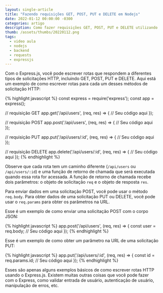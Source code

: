```yaml
---
layout: single-article
title: "Fazendo requisições GET, POST, PUT e DELETE em Nodejs"
date: 2022-01-12 00:00:00 -0300
categories: artigo
description: Como fazer requisições GET, POST, PUT e DELETE utilizando Nodejs e Express.
thumb: /assets/thumbs/20220112.png
tags:
  - video aula
  - nodejs
  - backend
  - requests
  - expressjs
---
```


Com o Express.js, você pode escrever rotas que respondem a diferentes tipos de solicitações HTTP, incluindo GET, POST, PUT e DELETE. Aqui está um exemplo de como escrever rotas para cada um desses métodos de solicitação HTTP:

{% highlight javascript %}
const express = require('express');
const app = express();

// requisição GET 
app.get('/api/users', (req, res) => {
  // Seu código aqui
});

// requisição POST
app.post('/api/users', (req, res) => {
  // Seu código aqui
});

// requisição PUT
app.put('/api/users/:id', (req, res) => {
  // Seu código aqui
});

// requisição DELETE
app.delete('/api/users/:id', (req, res) => {
  // Seu código aqui
});
{% endhighlight %}

Observe que cada rota tem um caminho diferente (<code>/api/users</code> ou <code>/api/users/:id</code>) e uma função de retorno de chamada que será executada quando essa rota for acessada. A função de retorno de chamada recebe dois parâmetros: o objeto de solicitação <code>req</code> e o objeto de resposta <code>res</code>.

Para enviar dados em uma solicitação POST, você pode usar o método <code>req.body</code>. Para obter dados de uma solicitação PUT ou DELETE, você pode usar o <code>req.params</code> para obter os parâmetros na URL.

Esse é um exemplo de como enviar uma solicitação POST com o corpo JSON:

{% highlight javascript %}
app.post('/api/users', (req, res) => {
  const user = req.body;
  // Seu código aqui
});
{% endhighlight %}

Esse é um exemplo de como obter um parâmetro na URL de uma solicitação PUT:

{% highlight javascript %}
app.put('/api/users/:id', (req, res) => {
  const id = req.params.id;
  // Seu código aqui
});
{% endhighlight %}

Esses são apenas alguns exemplos básicos de como escrever rotas HTTP usando o Express.js. Existem muitas outras coisas que você pode fazer com o Express, como validar entrada de usuário, autenticação de usuário, manipulação de erros, etc.
